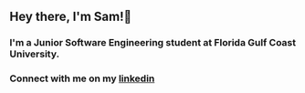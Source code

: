 ## Hey there, I'm Sam!👋

### I'm a Junior Software Engineering student at Florida Gulf Coast University.

<!--
- 🌱 I’m currently learning JavaScript and SQL
- 💬 Ask me about my experiences as an EMT and how they changed my life
- ⚡ Fun fact: I have been a musician for over 15 years and can play 6 instruments!
-->

### Connect with me on my [linkedin](www.linkedin.com/in/sam-mwalsh)
